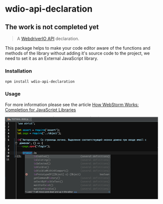 # wdio-api-declaration

## The work is not completed yet

> A [WebdriverIO API](http://webdriver.io/api.html) declaration.

This package helps to make your code editor aware of the functions and methods of the library without adding it's source code to the project, we need to set it as an External JavaScript library.

### Installation

```
npm install wdio-api-declaration
```

### Usage

For more information please see the article [How WebStorm Works: Completion for JavaScript Libraries](https://blog.jetbrains.com/webstorm/2014/07/how-webstorm-works-completion-for-javascript-libraries/)

![Example](./files/autocomplete.png)